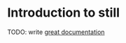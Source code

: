 # Introduction to still

TODO: write [great documentation](http://jacobian.org/writing/what-to-write/)
